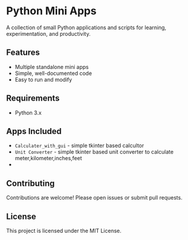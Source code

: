 # Python Mini Apps

A collection of small Python applications and scripts for learning, experimentation, and productivity.

## Features

- Multiple standalone mini apps
- Simple, well-documented code
- Easy to run and modify

## Requirements

- Python 3.x

## Apps Included

- `Calculater_with_gui` - simple tkinter based calcultor
- `Unit Converter` - simple tkinter based unit converter to calculate meter,kilometer,inches,feet
- 

## Contributing

Contributions are welcome! Please open issues or submit pull requests.

## License

This project is licensed under the MIT License.
